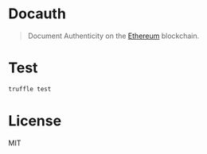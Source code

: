 # Docauth

>  Document Authenticity on the [Ethereum](https://ethereum.org/) blockchain.


# Test

```bash
truffle test
```

# License

MIT
